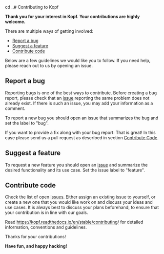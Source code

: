 cd ..# Contributing to Kopf

**Thank you for your interest in Kopf. Your contributions are highly welcome.**

There are multiple ways of getting involved:

- [Report a bug](#report-a-bug)
- [Suggest a feature](#suggest-a-feature)
- [Contribute code](#contribute-code)

Below are a few guidelines we would like you to follow.
If you need help, please reach out to us by opening an issue.


## Report a bug

Reporting bugs is one of the best ways to contribute. Before creating a bug report, please check that an [issue](/issues) reporting the same problem does not already exist. If there is such an issue, you may add your information as a comment.

To report a new bug you should open an issue that summarizes the bug and set the label to "bug".

If you want to provide a fix along with your bug report: That is great! In this case please send us a pull request as described in section [Contribute Code](#contribute-code).


## Suggest a feature

To request a new feature you should open an [issue](../../issues/new) and summarize the desired functionality and its use case. Set the issue label to "feature".


## Contribute code

Check the list of open [issues](../../issues).
Either assign an existing issue to yourself, or create a new one
that you would like work on and discuss your ideas and use cases.
It is always best to discuss your plans beforehand,
to ensure that your contribution is in line with our goals.

Read https://kopf.readthedocs.io/en/stable/contributing/
for detailed information, conventions and guidelines.

Thanks for your contributions!

**Have fun, and happy hacking!**
